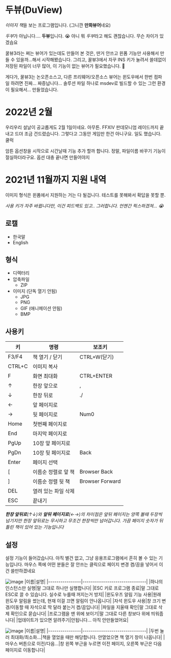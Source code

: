 

# 두뷰(DuView)
*이미지 책*을 보는 프로그램입니다. (그니깐 **만화뷰어**네요)

*두부*가 아닙니다.... **두뷰**입니다. 😭
아니 뭐 *두부*라고 해도 괜찮습니다. 무슨 차이가 있겠슴요

꿀뷰3라는 쩌는 뷰어가 있는데도 만들어 본 것은, 딴거 안쓰고 윈폼 기능만 사용해서 만들 수 있을까...해서 시작해봤습니다. 그리고, 꿀뷰3에서 자꾸 INS 키가 눌려서 쓸데없이 저장된 파일이 너무 많아, 이 기능이 없는 뷰어가 필요했습니다. 🤣

게다가, 꿀뷰3는 논오픈소스고, 다른 프리웨어/오픈소스 뷰어는 윈도우에서 한번 컴파일 하려면 진짜... 짜증납니다... 솔루션 파일 하나로 msdev로 빌드할 수 있는 그런 환경이 필요해서... 만들었습니다.

# 2022년 2월
우리우리 설날이 공교롭게도 2월 1일이네요. 아무튼. FFXIV 판데모니엄 레이드까지 끝내고 드뎌 조금 건드렸습니다. 그렇다고 그동안 게임만 한건 아니구요. 일도 했습니다. 쿨럭

암튼 옵션창을 시작으로 시간날때 기능 추가 할까 합니다. 정말, 파일이름 바꾸기 기능이 절실하더라구요. 옵션 대충 끝나면 만들어야지

# 2021년 11월까지 지원 내역

이미지 형식은 윈폼에서 지원하는 거는 다 될겁니다. 테스트를 못해봐서 확답을 못할 뿐.

*사용 키가 자주 바뀝니다만, 이건 피드백도 있고.. 그러합니다. 언젠간 픽스하겠져... 😭*

## 로캘
* 한국말
* English

## 형식
* 디렉터리
* 압축파일
	* ZIP
* 이미지 (단독 열기 안됨)
	* JPG
	* PNG
	* GIF (애니메이션 안됨)
	* BMP

## 사용키 
|키|명령|보조키|
|----------------|-------------------------------|----------------|
|F3/F4|책 열기 / 닫기|CTRL+W(닫기)
|CTRL+C|이미지 복사||
|F|화면 최대화|CTRL+ENTER|
|↑|한장 앞으로|,|
|↓|한장 뒤로|./|
|←|앞 페이지로||
|→|뒷 페이지로|Num0|
|Home|첫번째 페이지로||
|End|마지막 페이지로||
|PgUp|10장 앞 페이지로||
|PgDn|10장 뒷 페이지로|Back|
|Enter|페이지 선택||
|[|이름순 정렬로 앞 책|Browser Back|
|]|이름순 정렬 뒷 책|Browser Forward|
|DEL|열려 있는 파일 삭제||
|ESC|끝내기||

***한장 앞뒤로**(↑↓)와 **앞뒤 페이지로**(←→)의 차이점은 앞뒤 페이지는 양쪽 볼때 두장씩 넘기지만 한장 앞뒤로는 무시하고 무조건 한장씩만 넘어갑니다. 가끔 페이지 숫자가 뒤틀린 책이 있어 있는 기능입니다*


## 설정
설정 기능이 들어갔습니다. 아직 별건 없고, 그냥 응용프로그램에서 흔히 볼 수 있는 기능입니다. 마우스 쪽에 어떤 분들은 잘 안쓰는 클릭으로 페이지 변경 켬/끔을 넣어서 이건 쓸만하겠네요

![image](https://user-images.githubusercontent.com/7216647/151709401-facc531f-2f19-457c-a1f1-f8e5a681c976.png)
|이름|설명|
|----------------|-------------------------------|
|하나의 인스턴스만 실행|말 그대로 하나만 실행합니다|
|ESC 키로 프로그램 종료|말 그대로 ESC로 끌 수 있습니다. 실수로 누를때 꺼지는거 방지|
|윈도우즈 알림 기능 사용|원래 윈도우 알림을 썼는데, 현재 이걸 끄면 알림이 안나옵니다|
|자석 윈도우 사용|창 크기 변경/이동할 때 자석으로 딱 달라 붙는거 켬/끔입니다|
|파일을 지울때 확인|말 그대로 삭제 확인으로 묻습니다|
|프로그램을 맨 위에 보이기|말 그대로 다른 창보다 위에 띄워줍니다|
|업데이트가 있으면 알려주기|안됩니다... 아직 안만들었어요|

![image](https://user-images.githubusercontent.com/7216647/151709518-952b7908-3135-485f-b2bb-655fbce929a6.png)
|이름|설명|
|----------------|-------------------------------|
|두번 눌러 최대화/최소화...|책을 열었을 때만 해당합니다. 안열었으면 책 열기 창이 나옵니다|
|마우스 버튼으로 이전/다음...|창 왼쪽 부근을 누르면 이전 페이지, 오른쪽 부근은 다음 페이지로 이동합니다|
